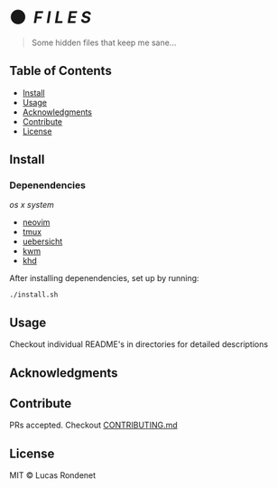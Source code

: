 # 🌑&nbsp;&nbsp;<i>F I L E S</i>

> Some hidden files that keep me sane...

## Table of Contents

- [Install](#install)
- [Usage](#usage)
- [Acknowledgments](#acknowledgments)
- [Contribute](#contribute)
- [License](#license)

## Install

### Depenendencies

*os x system*

- [neovim](https://github.com/neovim/neovim)
- [tmux](https://github.com/tmux/tmux)
- [uebersicht](http://tracesof.net/uebersicht/)
- [kwm](https://github.com/koekeishiya/kwm)
- [khd](https://github.com/koekeishiya/khd)

After installing depenendencies, set up by running:

```
./install.sh
```

## Usage

Checkout individual README's in directories for detailed descriptions

## Acknowledgments

## Contribute

PRs accepted. Checkout [CONTRIBUTING.md](https://github.com/rucas/derpfiles/blob/master/CONTRIBUTING.md)

## License

MIT © Lucas Rondenet 
